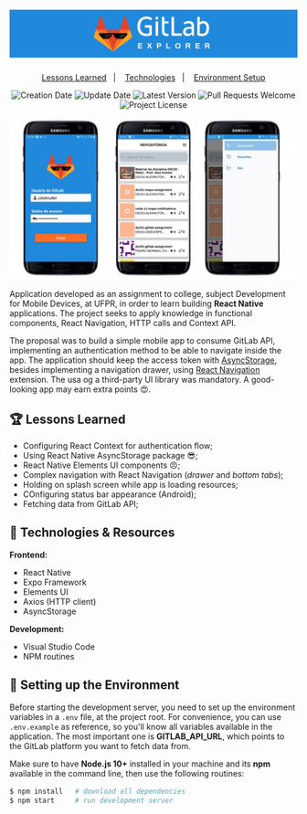 <h1 align="center">
  <img src="./.github/logo.jpg" alt="GitLab Explorer" title="GitLab Explorer" />
</h1>

<p align="center">
  <a href="#trophy-lessons-learned">Lessons Learned</a>&nbsp;&nbsp;&nbsp;|&nbsp;&nbsp;&nbsp;
  <a href="#rocket-technologies--resources">Technologies</a>&nbsp;&nbsp;&nbsp;|&nbsp;&nbsp;&nbsp;
  <a href="#hammer-setting-up-the-environment">Environment Setup</a>
</p>

<p align="center">
  <img src="https://img.shields.io/static/v1?labelColor=000000&color=2089dc&label=created%20at&message=Feb%202021" alt="Creation Date" />

  <img src="https://img.shields.io/github/last-commit/juliolmuller/gitlab-explorer-app?label=updated%20at&labelColor=000000&color=2089dc" alt="Update Date" />

  <img src="https://img.shields.io/github/v/tag/juliolmuller/gitlab-explorer-app?label=latest%20version&labelColor=000000&color=2089dc" alt="Latest Version" />

  <img src="https://img.shields.io/static/v1?labelColor=000000&color=2089dc&label=PRs&message=welcome" alt="Pull Requests Welcome" />

  <img src="https://img.shields.io/github/license/juliolmuller/gitlab-explorer-app?labelColor=000000&color=2089dc" alt="Project License" />
</p>

![Application snapshot](./.github/app-overview.jpg)

Application developed as an assignment to college, subject Development for Mobile Devices, at UFPR, in order to learn building **React Native** applications. The project seeks to apply knowledge in functional components, React Navigation, HTTP calls and Context API.

The proposal was to build a simple mobile app to consume GitLab API, implementing an authentication method to be able to navigate inside the app. The application should keep the access token with [AsyncStorage](https://react-native-async-storage.github.io/async-storage/), besides implementing a navigation drawer, using [React Navigation](https://reactnavigation.org/) extension. The usa og a third-party UI library was mandatory. A good-looking app may earn extra points 😍.

## :trophy: Lessons Learned

- Configuring React Context for authentication flow;
- Using React Native AsyncStorage package 😎;
- React Native Elements UI components 😠;
- Complex navigation with React Navigation (*drawer* and *bottom tabs*);
- Holding on splash screen while app is loading resources;
- COnfiguring status bar appearance (Android);
- Fetching data from GitLab API;

## :rocket: Technologies & Resources

**Frontend:**
- React Native
- Expo Framework
- Elements UI
- Axios (HTTP client)
- AsyncStorage

**Development:**
- Visual Studio Code
- NPM routines

## :hammer: Setting up the Environment

Before starting the development server, you need to set up the environment variables in a `.env` file, at the project root. For convenience, you can use `.env.example` as reference, so you'll know all variables available in the application. The most important one is **GITLAB_API_URL**, which points to the GitLab platform you want to fetch data from.

Make sure to have **Node.js 10+** installed in your machine and its **npm** available in the command line, then use the following routines:

```bash
$ npm install   # download all dependencies
$ npm start     # run development server
```
